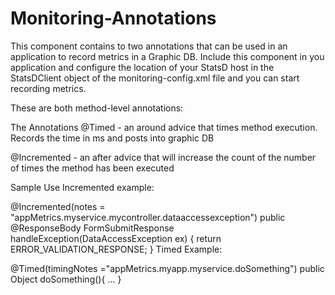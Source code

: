 # Monitoring-Annotations
This component contains to two annotations that can be used in an application to record metrics in a Graphic DB.
Include this component in you application and configure the location of your StatsD host in the StatsDClient object of the monitoring-config.xml file and you can start recording metrics.
 
These are both method-level annotations:

The Annotations
@Timed - an around advice that times method execution.  Records the time in ms and posts into graphic DB

@Incremented - an after advice that will increase the count of the number of times the method has been executed


Sample Use
Incremented example:

@Incremented(notes = "appMetrics.myservice.mycontroller.dataaccessexception")
public @ResponseBody FormSubmitResponse handleException(DataAccessException ex) {
    return ERROR_VALIDATION_RESPONSE;
}
Timed Example:

@Timed(timingNotes ="appMetrics.myapp.myservice.doSomething")
public Object doSomething(){
   ...
}
